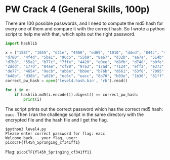 # PW Crack 4 (General Skills, 100p)
There are 100 possible passwords, and I need to compute the md5 hash for every one of them and compare it with the correct hash.
So I wrote a python script to help me with that, which spits out the right password.
```python
import hashlib

x = ["158f", "1655", "d21e", "4966", "ed69", "1010", "dded", "844c", "40ab", "a948", "156c", "ab7f", "4a5f", "e38c", "ba12", "f7fd",
"d780", "4f4d", "5ba1", "96c5", "55b9", "8a67", "d32b", "aa7a", "514b", "e4e1", "1230", "cd19", "d6dd", "b01f", "fd2f", "7587", "86c2",
"d7b8", "55a2", "b77c", "7ffe", "4420", "e0ee", "d8fb", "d748", "b0fe", "2a37", "a638", "52db", "51b7", "5526", "40ed", "5356", "6ad4",
"2ddd", "177d", "84ae", "cf88", "97a3", "17ad", "7124", "eff2", "e373", "c974", "7689", "b8b2", "e899", "d042", "47d9", "cca9", "ab2a",
"de77", "4654", "9ecb", "ab6e", "bb8e", "b76b", "d661", "63f8", "7095", "567e", "b837", "2b80", "ad4f", "c514", "ffa4", "fc37", "7254",
"b48b", "d38b", "a02b", "ec6c", "eacc", "8b70", "b03e", "1b36", "81ff", "77e4", "dbe6", "59d9", "fd6a", "5653", "8b95", "d0e5"]
correct_pw_hash = open('level4.hash.bin', 'rb').read()

for i in x:
    if hashlib.md5(i.encode()).digest() == correct_pw_hash:
        print(i)
```
The script prints out the correct password which has the correct md5 hash: `eacc`. Then I ran the challenge script in the same directory with the encrypted file and the hash file and I get the flag.
```
$python3 level4.py           
Please enter correct password for flag: eacc
Welcome back... your flag, user:
picoCTF{fl45h_5pr1ng1ng_cf341ff1}
```
Flag: `picoCTF{fl45h_5pr1ng1ng_cf341ff1}`
